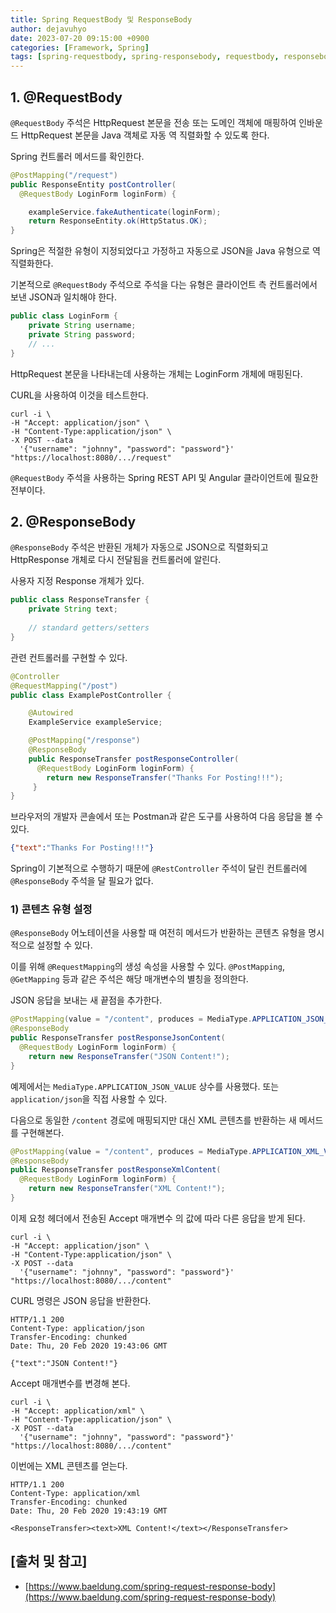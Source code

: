 ```yaml
---
title: Spring RequestBody 및 ResponseBody
author: dejavuhyo
date: 2023-07-20 09:15:00 +0900
categories: [Framework, Spring]
tags: [spring-requestbody, spring-responsebody, requestbody, responsebody]
---
```


## 1. @RequestBody
`@RequestBody` 주석은 HttpRequest 본문을 전송 또는 도메인 객체에 매핑하여 인바운드 HttpRequest 본문을 Java 객체로 자동 역 직렬화할 수 있도록 한다.

Spring 컨트롤러 메서드를 확인한다.

```java
@PostMapping("/request")
public ResponseEntity postController(
  @RequestBody LoginForm loginForm) {

    exampleService.fakeAuthenticate(loginForm);
    return ResponseEntity.ok(HttpStatus.OK);
}
```

Spring은 적절한 유형이 지정되었다고 가정하고 자동으로 JSON을 Java 유형으로 역직렬화한다.

기본적으로 `@RequestBody` 주석으로 주석을 다는 유형은 클라이언트 측 컨트롤러에서 보낸 JSON과 일치해야 한다.

```java
public class LoginForm {
    private String username;
    private String password;
    // ...
}
```

HttpRequest 본문을 나타내는데 사용하는 개체는 LoginForm 개체에 매핑된다.

CURL을 사용하여 이것을 테스트한다.

```shell
curl -i \
-H "Accept: application/json" \
-H "Content-Type:application/json" \
-X POST --data 
  '{"username": "johnny", "password": "password"}' "https://localhost:8080/.../request"
```

`@RequestBody` 주석을 사용하는 Spring REST API 및 Angular 클라이언트에 필요한 전부이다.

## 2. @ResponseBody
`@ResponseBody` 주석은 반환된 개체가 자동으로 JSON으로 직렬화되고 HttpResponse 개체로 다시 전달됨을 컨트롤러에 알린다.

사용자 지정 Response 개체가 있다.

```java
public class ResponseTransfer {
    private String text;
    
    // standard getters/setters
}
```

관련 컨트롤러를 구현할 수 있다.

```java
@Controller
@RequestMapping("/post")
public class ExamplePostController {

    @Autowired
    ExampleService exampleService;

    @PostMapping("/response")
    @ResponseBody
    public ResponseTransfer postResponseController(
      @RequestBody LoginForm loginForm) {
        return new ResponseTransfer("Thanks For Posting!!!");
     }
}
```

브라우저의 개발자 콘솔에서 또는 Postman과 같은 도구를 사용하여 다음 응답을 볼 수 있다.

```json
{"text":"Thanks For Posting!!!"}
```

Spring이 기본적으로 수행하기 때문에 `@RestController` 주석이 달린 컨트롤러에 `@ResponseBody` 주석을 달 필요가 없다.

### 1) 콘텐츠 유형 설정
`@ResponseBody` 어노테이션을 사용할 때 여전히 메서드가 반환하는 콘텐츠 유형을 명시적으로 설정할 수 있다.

이를 위해 `@RequestMapping`의 생성 속성을 사용할 수 있다. `@PostMapping`, `@GetMapping` 등과 같은 주석은 해당 매개변수의 별칭을 정의한다.

JSON 응답을 보내는 새 끝점을 추가한다.

```java
@PostMapping(value = "/content", produces = MediaType.APPLICATION_JSON_VALUE)
@ResponseBody
public ResponseTransfer postResponseJsonContent(
  @RequestBody LoginForm loginForm) {
    return new ResponseTransfer("JSON Content!");
}
```

예제에서는 `MediaType.APPLICATION_JSON_VALUE` 상수를 사용했다. 또는 `application/json`을 직접 사용할 수 있다.

다음으로 동일한 `/content` 경로에 매핑되지만 대신 XML 콘텐츠를 반환하는 새 메서드를 구현해본다.

```java
@PostMapping(value = "/content", produces = MediaType.APPLICATION_XML_VALUE)
@ResponseBody
public ResponseTransfer postResponseXmlContent(
  @RequestBody LoginForm loginForm) {
    return new ResponseTransfer("XML Content!");
}
```

이제 요청 헤더에서 전송된 Accept 매개변수 의 값에 따라 다른 응답을 받게 된다.

```shell
curl -i \ 
-H "Accept: application/json" \ 
-H "Content-Type:application/json" \ 
-X POST --data 
  '{"username": "johnny", "password": "password"}' "https://localhost:8080/.../content"
```

CURL 명령은 JSON 응답을 반환한다.

```text
HTTP/1.1 200
Content-Type: application/json
Transfer-Encoding: chunked
Date: Thu, 20 Feb 2020 19:43:06 GMT

{"text":"JSON Content!"}
```

Accept 매개변수를 변경해 본다.

```shell
curl -i \
-H "Accept: application/xml" \
-H "Content-Type:application/json" \
-X POST --data
  '{"username": "johnny", "password": "password"}' "https://localhost:8080/.../content"
```

이번에는 XML 콘텐츠를 얻는다.

```text
HTTP/1.1 200
Content-Type: application/xml
Transfer-Encoding: chunked
Date: Thu, 20 Feb 2020 19:43:19 GMT

<ResponseTransfer><text>XML Content!</text></ResponseTransfer>
```

## [출처 및 참고]
* [https://www.baeldung.com/spring-request-response-body](https://www.baeldung.com/spring-request-response-body)
